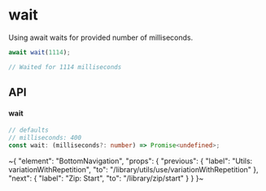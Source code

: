 
# wait

Using await waits for provided number of milliseconds.

```ts
await wait(1114);

// Waited for 1114 milliseconds
```

## API

#### wait

```ts
// defaults
// milliseconds: 400
const wait: (milliseconds?: number) => Promise<undefined>;
```


~{
  "element": "BottomNavigation",
  "props": {
    "previous": {
      "label": "Utils: variationWithRepetition",
      "to": "/library/utils/use/variationWithRepetition"
    },
    "next": {
      "label": "Zip: Start",
      "to": "/library/zip/start"
    }
  }
}~
